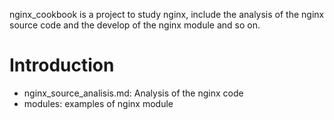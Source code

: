 nginx_cookbook is a project to study nginx, include the analysis of the nginx source code and the develop of the nginx module and so on.


Introduction
==============

* nginx_source_analisis.md: Analysis of the nginx code
* modules: examples of nginx module
